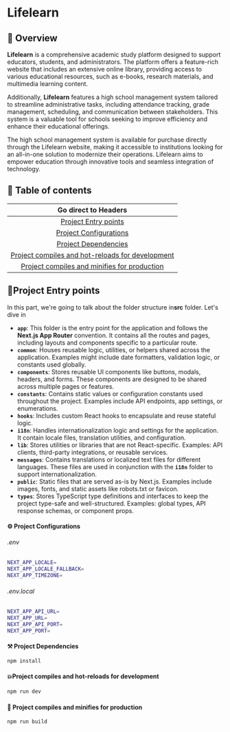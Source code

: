 # Lifelearn

## **📖 Overview**

**Lifelearn** is a comprehensive academic study platform designed to support educators, students, and administrators. The platform offers a feature-rich website that includes an extensive online library, providing access to various educational resources, such as e-books, research materials, and multimedia learning content.

Additionally, **Lifelearn** features a high school management system tailored to streamline administrative tasks, including attendance tracking, grade management, scheduling, and communication between stakeholders. This system is a valuable tool for schools seeking to improve efficiency and enhance their educational offerings.

The high school management system is available for purchase directly through the Lifelearn website, making it accessible to institutions looking for an all-in-one solution to modernize their operations. Lifelearn aims to empower education through innovative tools and seamless integration of technology.

## 📝 Table of contents

|                                        Go direct to Headers                                        |
| :-------------------------------------------------------------------------------------------------: |
|                             [Project Entry points](#project-entry-points)                             |
|                      [Project Configurations](#%EF%B8%8F-project-configurations)                       |
|                        [Project Dependencies](#%EF%B8%8F-project-dependencies)                         |
| [Project compiles and hot-reloads for development](#project-compiles-and-hot-reloads-for-development)  |
|     [Project compiles and minifies for production](#project-compiles-and-minifies-for-production)      |

## **🎯Project Entry points**

In this part, we're going to talk about the folder structure in**src** folder. Let's dive in

* **`app`**: This folder is the entry point for the application and follows the **Next.js App Router** convention. It contains all the routes and pages, including layouts and components specific to a particular route.
* **`common`**: Houses reusable logic, utilities, or helpers shared across the application. Examples might include date formatters, validation logic, or constants used globally.
* **`components`**: Stores reusable UI components like buttons, modals, headers, and forms. These components are designed to be shared across multiple pages or features.
* **`constants`**: Contains static values or configuration constants used throughout the project. Examples include API endpoints, app settings, or enumerations.
* **`hooks`**: Includes custom React hooks to encapsulate and reuse stateful logic.
* **`i18n`**: Handles internationalization logic and settings for the application. It contain locale files, translation utilities, and configuration.
* **`lib`**: Stores utilities or libraries that are not React-specific. Examples: API clients, third-party integrations, or reusable services.
* **`messages`**: Contains translations or localized text files for different languages. These files are used in conjunction with the **`i18n`** folder to support internationalization.
* **`public`**: Static files that are served as-is by Next.js. Examples include images, fonts, and static assets like robots.txt or favicon.
* **`types`**: Stores TypeScript type definitions and interfaces to keep the project type-safe and well-structured. Examples: global types, API response schemas, or component props.

#### ⚙️ Project Configurations

###### .env

```bash
NEXT_APP_LOCALE=
NEXT_APP_LOCALE_FALLBACK=
NEXT_APP_TIMEZONE=
```

###### .env.local

```bash
NEXT_APP_API_URL=
NEXT_APP_URL=
NEXT_APP_API_PORT=
NEXT_APP_PORT=
```

#### ⚒️ Project Dependencies

```bash
npm install
```

#### 💥Project compiles and hot-reloads for development

```bash
npm run dev
```

#### 🚀 Project compiles and minifies for production

```bash
npm run build
```
